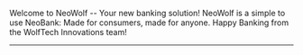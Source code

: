 Welcome to NeoWolf -- Your new banking solution!
NeoWolf is a simple to use NeoBank: Made for consumers, made for anyone.
Happy Banking from the WolfTech Innovations team!
________________________________________________
